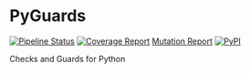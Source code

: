 # PyGuards

[![Pipeline Status](https://gitlab.com/MathiusD/pyguards/badges/master/pipeline.svg)](https://gitlab.com/MathiusD/pyguards/-/pipelines)
[![Coverage Report](https://gitlab.com/MathiusD/pyguards/badges/master/coverage.svg)](https://mathiusd.gitlab.io/pyguards/reports/coverage/3.9)
[Mutation Report](https://mathiusd.gitlab.io/pyguards/reports/mutation/3.9)
[![PyPI](https://img.shields.io/pypi/v/pyguards)](https://pypi.org/project/pyguards)

Checks and Guards for Python

